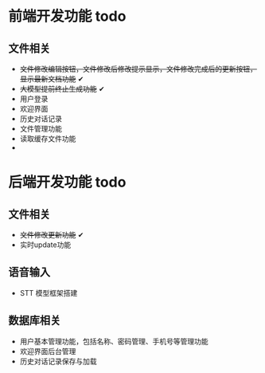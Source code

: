 # 前端开发功能 todo

## 文件相关

* ~~文件修改编辑按钮，文件修改后修改提示显示，文件修改完成后的更新按钮，显示最新文档功能~~ ✔
* ~~大模型提前终止生成功能~~ ✔
* 用户登录
* 欢迎界面
* 历史对话记录
* 文件管理功能
* 读取缓存文件功能
* 


# 后端开发功能 todo

## 文件相关

* ~~文件修改更新功能~~ ✔
* 实时update功能

## 语音输入
* STT 模型框架搭建

## 数据库相关

* 用户基本管理功能，包括名称、密码管理、手机号等管理功能
* 欢迎界面后台管理
* 历史对话记录保存与加载

